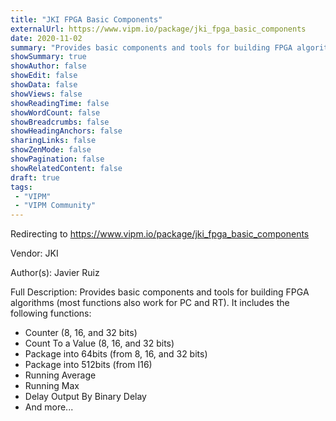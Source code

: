 ```yaml
---
title: "JKI FPGA Basic Components"
externalUrl: https://www.vipm.io/package/jki_fpga_basic_components
date: 2020-11-02
summary: "Provides basic components and tools for building FPGA algorithms (most functions also work for PC and RT)."
showSummary: true
showAuthor: false
showEdit: false
showData: false
showViews: false
showReadingTime: false
showWordCount: false
showBreadcrumbs: false
showHeadingAnchors: false
sharingLinks: false
showZenMode: false
showPagination: false
showRelatedContent: false
draft: true
tags:
 - "VIPM"
 - "VIPM Community"
---
```


Redirecting to https://www.vipm.io/package/jki_fpga_basic_components

Vendor: JKI

Author(s): Javier Ruiz
 
Full Description:
Provides basic components and tools for building FPGA algorithms (most functions also work for PC and RT). It includes the following functions:
- Counter (8, 16, and 32 bits)
- Count To a Value (8, 16, and 32 bits)
- Package into 64bits (from 8, 16, and 32 bits)
- Package into 512bits (from I16)
- Running Average
- Running Max
- Delay Output By Binary Delay
- And more...